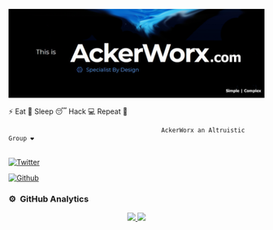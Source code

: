 [![ACKERWORX](https://raw.githubusercontent.com/ackerworx/ackerworx/main/logo.png)](https://www.ackerworx.com)


 ⚡ Eat 🍔 Sleep 😴 Hack 💻 Repeat 🔁

                                              AckerWorx an Altruistic Group ❤️


</samp><br>
[![Twitter](https://img.shields.io/badge/-Twitter-00acee?style=flat&logo=Twitter&logoColor=white)](https://twitter.com/ackerworx)

[![Github](https://img.shields.io/badge/-Github-000000?style=flat&logo=Github&logoColor=white)](https://github.com/ackerworx)


### ⚙️ &nbsp;GitHub Analytics

<p align="center">
<a href="https://github.com/joseprest">
  <img height="180em" src="https://github-readme-stats-eight-theta.vercel.app/api?username=tazryder&show_icons=true&theme=algolia&include_all_commits=true&count_private=true"/>
  <img height="180em" src="https://github-readme-stats-eight-theta.vercel.app/api/top-langs/?username=tazryder&layout=compact&langs_count=8&theme=algolia"/>
</a>
</p>
 
